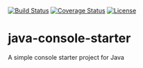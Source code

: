 [![Build Status](https://travis-ci.org/CodeAllTheThingsTV/java-console-starter.svg?branch=develop)](https://travis-ci.org/CodeAllTheThingsTV/java-console-starter)
[![Coverage Status](https://coveralls.io/repos/github/CodeAllTheThingsTV/java-console-starter/badge.svg?branch=develop)](https://coveralls.io/github/CodeAllTheThingsTV/java-console-starter?branch=develop)
[![License](https://img.shields.io/github/license/mashape/apistatus.svg?maxAge=2592000)]()


# java-console-starter
A simple console starter project for Java
